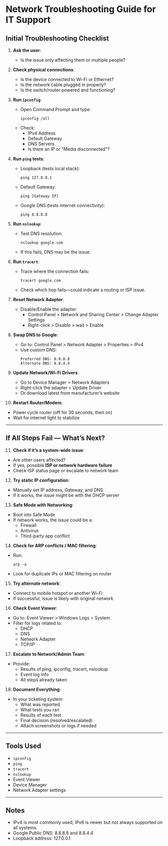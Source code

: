 # Network Troubleshooting Guide for IT Support

## Initial Troubleshooting Checklist

1. **Ask the user**:
   - Is the issue only affecting them or multiple people?

2. **Check physical connections**:
   - Is the device connected to Wi-Fi or Ethernet?
   - Is the network cable plugged in properly?
   - Is the switch/router powered and functioning?

3. **Run `ipconfig`**:
   - Open Command Prompt and type:
     ```
     ipconfig /all
     ```
   - Check:
     - IPv4 Address
     - Default Gateway
     - DNS Servers
     - Is there an IP or "Media disconnected"?

4. **Run `ping` tests**:
   - Loopback (tests local stack):
     ```
     ping 127.0.0.1
     ```
   - Default Gateway:
     ```
     ping [Gateway IP]
     ```
   - Google DNS (tests internet connectivity):
     ```
     ping 8.8.8.8
     ```

5. **Run `nslookup`**:
   - Test DNS resolution:
     ```
     nslookup google.com
     ```
   - If this fails, DNS may be the issue.

6. **Run `tracert`**:
   - Trace where the connection fails:
     ```
     tracert google.com
     ```
   - Check which hop fails—could indicate a routing or ISP issue.

7. **Reset Network Adapter**:
   - Disable/Enable the adapter:
     - Control Panel > Network and Sharing Center > Change Adapter Settings
     - Right-click > Disable > wait > Enable

8. **Swap DNS to Google**:
   - Go to: Control Panel > Network Adapter > Properties > IPv4
   - Use custom DNS:
     ```
     Preferred DNS: 8.8.8.8
     Alternate DNS: 8.8.4.4
     ```

9. **Update Network/Wi-Fi Drivers**:
   - Go to Device Manager > Network Adapters
   - Right-click the adapter > Update Driver
   - Or download latest from manufacturer’s website

10. **Restart Router/Modem**:
   - Power cycle router (off for 30 seconds, then on)
   - Wait for internet light to stabilize

---

## If All Steps Fail — What’s Next?

11. **Check if it’s a system-wide issue**:
   - Are other users affected?
   - If yes, possible **ISP or network hardware failure**
   - Check ISP status page or escalate to network team

12. **Try static IP configuration**:
   - Manually set IP address, Gateway, and DNS
   - If it works, the issue might be with the DHCP server

13. **Safe Mode with Networking**:
   - Boot into Safe Mode
   - If network works, the issue could be a:
     - Firewall
     - Antivirus
     - Third-party app conflict

14. **Check for ARP conflicts / MAC filtering**:
   - Run:
     ```
     arp -a
     ```
   - Look for duplicate IPs or MAC filtering on router

15. **Try alternate network**:
   - Connect to mobile hotspot or another Wi-Fi
   - If successful, issue is likely with original network

16. **Check Event Viewer**:
   - Go to: Event Viewer > Windows Logs > System
   - Filter for logs related to:
     - DHCP
     - DNS
     - Network Adapter
     - TCP/IP

17. **Escalate to Network/Admin Team**:
   - Provide:
     - Results of ping, ipconfig, tracert, nslookup
     - Event log info
     - All steps already taken

18. **Document Everything**:
   - In your ticketing system:
     - What was reported
     - What tests you ran
     - Results of each test
     - Final decision (resolved/escalated)
     - Attach screenshots or logs if needed

---

## Tools Used

- `ipconfig`
- `ping`
- `tracert`
- `nslookup`
- Event Viewer
- Device Manager
- Network Adapter settings

---

## Notes

- IPv4 is most commonly used; IPv6 is newer but not always supported on all systems.
- Google Public DNS: 8.8.8.8 and 8.8.4.4
- Loopback address: 127.0.0.1
